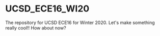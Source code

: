 # UCSD_ECE16_WI20
The repository for UCSD ECE16 for Winter 2020.
Let's make something really cool!!
How about now?
